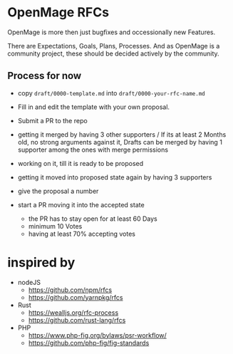 # OpenMage RFCs

OpenMage is more then just bugfixes and occessionally new Features.

There are Expectations, Goals, Plans, Processes.
And as OpenMage is a community project, these should be decided actively by the community.



## Process for now


* copy `draft/0000-template.md` into `draft/0000-your-rfc-name.md`
* Fill in and edit the template with your own proposal.
* Submit a PR to the repo

* getting it merged by having 3 other supporters / If its at least 2 Months old, no strong arguments against it, Drafts can be merged by having 1 supporter among the ones with merge permissions
* working on it, till it is ready to be proposed
* getting it moved into proposed state again by having 3 supporters

* give the proposal a number
* start a PR moving it into the accepted state
  * the PR has to stay open for at least 60 Days
  * minimum 10 Votes
  * having at least 70% accepting votes



# inspired by

* nodeJS
  * https://github.com/npm/rfcs
  * https://github.com/yarnpkg/rfcs
* Rust
  * https://wealljs.org/rfc-process
  * https://github.com/rust-lang/rfcs
* PHP
  * https://www.php-fig.org/bylaws/psr-workflow/
  * https://github.com/php-fig/fig-standards





